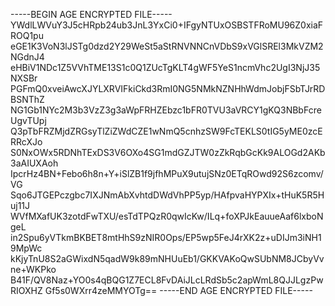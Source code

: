 -----BEGIN AGE ENCRYPTED FILE-----
YWdlLWVuY3J5cHRpb24ub3JnL3YxCi0+IFgyNTUxOSBSTFRoMU96Z0xiaFROQ1pu
eGE1K3VoN3lJSTg0dzd2Y29WeSt5aStRNVNNCnVDbS9xVGlSREl3MkVZM2NGdnJ4
eHBiV1NDc1Z5VVhTME13S1c0Q1ZUcTgKLT4gWF5YeS1ncmVhc2UgI3NjJ35NXSBr
PGFmQ0xveiAwcXJYLXRVIFkiCkd3RmI0NG5NMkNZNHhWdmJobjFSbTJrRDBSNThZ
NG1Gb1NYc2M3b3VzZ3g3aWpFRHZEbzc1bFR0TVU3aVRCY1gKQ3NBbFcreUgvTUpj
Q3pTbFRZMjdZRGsyTlZiZWdCZE1wNmQ5cnhzSW9FcTEKLS0tIG5yME0zcERRcXJo
S0NxOWx5RDNhTExDS3V6OXo4SG1mdGZJTW0zZkRqbGcKk9ALOGd2AKb3aAIUXAoh
IpcrHz4BN+Febo6h8n+Y+iSlZB1f9jfhMPuX9utujSNz0ETqROwd92S6zcomv/VG
Sqo6JTGEPczgbc7IXJNmAbXvhtdDWdVhPP5yp/HAfpvaHYPXIx+tHuK5R5Huj11J
WVfMXafUK3zotdFwTXU/esTdTPQzR0qwIcKw/ILq+foXPJkEauueAaf6lxboNgeL
in2Spu6yVTkmBKBET8mtHhS9zNIR0Ops/EP5wp5FeJ4rXK2z+uDIJm3iNH19MpWc
kKjyTnU8S2aGWixdN5qadW9k89mNHUuEb1/GKKVAKoQwSUbNM8JCbyVvne+WKPko
B41F/QV8Naz+YO0s4qBQG1Z7ECL8FvDAiJLcLRdSb5c2apWmL8QJJLgzPwRIOXHZ
Gf5s0WXrr4zeMMYOTg==
-----END AGE ENCRYPTED FILE-----
